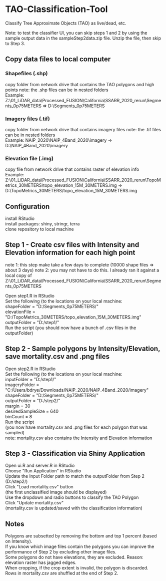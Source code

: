 # TAO-Classification-Tool

Classify Tree Approximate Objects (TAO) as live/dead, etc.

Note: to test the classifier UI, you can skip steps 1 and 2 by using the sample output data in the sampleStep2data.zip file. 
Unzip the file, then skip to Step 3. 
## Copy data files to local computer  

### Shapefiles (.shp)  
copy folder from network drive that contains the TAO polygons and high points 
note: the .shp files can be in nested folders  
Example: Z:\01_LiDAR_data\Processed_FUSION\California\SSARR_2020_rerun\Segments_0p75METERS => D:\Segments_0p75METERS

### Imagery files (.tif)
copy folder from network drive that contains imagery files 
note: the .tif files can be in nested folders  
Example: NAIP_2020\NAIP_4Band_2020\imagery => D:\NAIP_4Band_2020\imagery

### Elevation file (.img)
copy file from network drive that contains raster of elevation info  
Example: Z:\01_LiDAR_data\Processed_FUSION\California\SSARR_2020_rerun\TopoMetrics_30METERS\topo_elevation_15M_30METERS.img => D:\TopoMetrics_30METERS/topo_elevation_15M_30METERS.img  

## Configuration
install RStudio  
install packages: shiny, stringr, terra  
clone repository to local machine 


## Step 1 - Create csv files with Intensity and Elevation information for each high point  
note 1: this step make take a few days to complete (10000 shape files => about 3 days)
note 2: you may not have to do this. I already ran it against a local copy of  
Z:\01_LiDAR_data\Processed_FUSION\California\SSARR_2020_rerun\Segments_0p75METERS  

Open step1.R in RStudio  
Set the following (to the locations on your local machine:  
shapeFolder = "D:/Segments_0p75METERS/"  
elevationFile = "D:/TopoMetrics_30METERS/topo_elevation_15M_30METERS.img"  
outputFolder = "D:/step1/"  
Run the script
(you should now have a bunch of .csv files in the outputFolder)  

## Step 2 - Sample polygons by Intensity/Elevation, save mortality.csv and .png files

Open step2.R in RStudio  
Set the following (to the locations on your local machine:  
inputFolder = "D:/step1/"  
imageryFolder = "C:/Users/bdrye/Downloads/NAIP_2020/NAIP_4Band_2020/imagery"  
shapeFolder = "D:/Segments_0p75METERS/"  
outputFolder = "D:/step2/"  
margin = 30  
desiredSampleSize = 640  
binCount = 8  
Run the script  
(you now have mortality.csv and .png files for each polygon that was sampled)  
note: mortality.csv also contains the Intensity and Elevation information  


## Step 3 - Classification via Shiny Application  
Open ui.R and server.R in RStudio  
Choose "Run Application" in RStudio  
Update the Input Folder path to match the outputFolder from Step 2 (D:/step2/)  
Click "Load mortality.csv" button  
(the first unclassified image should be displayed)  
Use the dropdown and radio buttons to classify the TAO Polygon  
Click "Update mortality.csv"  
(mortality.csv is updated/saved with the classification information)  


## Notes  
Polygons are subsetted by removing the bottom and top 1 percent (based on Intensity).  
If you know which image files contain the polygons you can improve the performance of Step 2 by excluding other image files.  
Some polygons do not have elevations, they are excluded. Reason: elevation raster has jagged edges.  
When cropping, if the crop extent is invalid, the polygon is discarded.  
Rows in mortality.csv are shuffled at the end of Step 2. 






